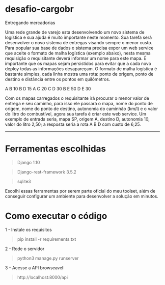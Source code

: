 # desafio-cargobr

Entregando mercadorias

Uma rede grande de varejo esta desenvolvendo um novo sistema de logística e sua ajuda é muito importante neste momento. Sua tarefa será desenvolver o novo sistema de entregas visando sempre o menor custo. Para popular sua base de dados o sistema precisa expor um web service que aceite o formato de malha logística (exemplo abaixo), nesta mesma requisição o requisitante deverá informar um nome para este mapa. É importante que os mapas sejam persistidos para evitar que a cada novo deploy todas as informações desapareçam. O formato de malha logística é bastante simples, cada linha mostra uma rota: ponto de origem, ponto de destino e distância entre os pontos em quilômetros.

A B 10
B D 15
A C 20
C D 30
B E 50
D E 30

Com os mapas carregados o requisitante irá procurar o menor valor de entrega e seu caminho, para isso ele passará o mapa, nome do ponto de origem, nome do ponto de destino, autonomia do caminhão (km/l) e o valor do litro do combustível, agora sua tarefa é criar este web service. Um exemplo de entrada seria, mapa SP, origem A, destino D, autonomia 10, valor do litro 2,50; a resposta seria a rota A B D com custo de 6,25.

-------------------------

# Ferramentas escolhidas
> Django 1.10

> Django-rest-framework 3.5.2

> sqlite3

Escolhi essas ferramentas por serem parte oficial do meu toolset, além de conseguir configurar um ambiente para desenvolver a solução em minutos.

# Como executar o código

1 - Instale os requisitos
> pip install -r requirements.txt

2 - Rode o servidor
> python3 manage.py runserver

3 - Acesse a API browseavel
> http://localhost:8000/api